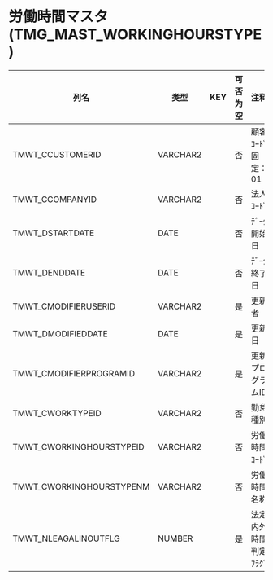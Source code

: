 # 労働時間マスタ                                                     (TMG_MAST_WORKINGHOURSTYPE)
| 列名   | 类型   | KEY  | 可否为空 | 注释   |
| ---- | ---- | ---- | ---- | ---- |
|TMWT_CCUSTOMERID|VARCHAR2||否|顧客ｺｰﾄﾞ                        固定：01                                                       |
|TMWT_CCOMPANYID|VARCHAR2||否|法人ｺｰﾄﾞ                                                                                    |
|TMWT_DSTARTDATE|DATE||否|ﾃﾞｰﾀ開始日                                                                                   |
|TMWT_DENDDATE|DATE||否|ﾃﾞｰﾀ終了日                                                                                   |
|TMWT_CMODIFIERUSERID|VARCHAR2||是|更新者                                                                                       |
|TMWT_DMODIFIEDDATE|DATE||是|更新日                                                                                       |
|TMWT_CMODIFIERPROGRAMID|VARCHAR2||是|更新プログラムID                                                                                 |
|TMWT_CWORKTYPEID|VARCHAR2||否|勤怠種別                                                                                  |
|TMWT_CWORKINGHOURSTYPEID|VARCHAR2||否|労働時間ｺｰﾄﾞ                                                                                  |
|TMWT_CWORKINGHOURSTYPENM|VARCHAR2||否|労働時間名称                                                                                    |
|TMWT_NLEAGALINOUTFLG|NUMBER||是|法定内外時間判定ﾌﾗｸﾞ|
